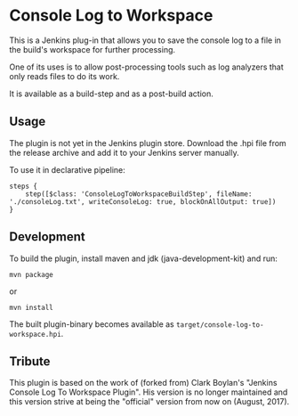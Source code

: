 # Console Log to Workspace

This is a Jenkins plug-in that allows you to save the console log to a file in the
build's workspace for further processing.

One of its uses is to allow post-processing tools such as log analyzers that
only reads files to do its work.

It is available as a build-step and as a post-build action.

## Usage

The plugin is not yet in the Jenkins plugin store. Download the .hpi file
from the release archive and add it to your Jenkins server manually.

To use it in declarative pipeline:

    steps {
        step([$class: 'ConsoleLogToWorkspaceBuildStep', fileName: './consoleLog.txt', writeConsoleLog: true, blockOnAllOutput: true])
    }

## Development

To build the plugin, install maven and jdk (java-development-kit) and run:

    mvn package

or

    mvn install

The built plugin-binary becomes available as `target/console-log-to-workspace.hpi`.

## Tribute

This plugin is based on the work of (forked from) Clark Boylan's "Jenkins Console Log To Workspace Plugin".
His version is no longer maintained and this version strive at being the "official" version from now on (August, 2017).
